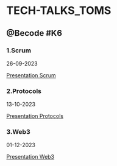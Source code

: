 # TECH-TALKS_TOMS 

## @Becode #K6

### 1.Scrum 

26-09-2023

[Presentation Scrum](https://tome.app/tech-talks-k6/scrum-clmvnto7001yzpn7bovivbde6)

### 2.Protocols

13-10-2023

[Presentation Protocols](https://tome.app/tech-talks-k6/protocols-cln25wjba00s5o67blkz7yyq6?page=cln25wjd900s7o67bwuns3bp3)

### 3.Web3

01-12-2023

[Presentation Web3](#)





